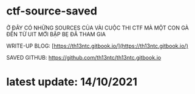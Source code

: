 ﻿# ctf-source-saved

Ở ĐÂY CÓ NHỮNG SOURCES CỦA VÀI CUỘC THI CTF MÀ MỘT CON GÀ ĐẾN TỪ UIT MỚI BẬP BẸ ĐÃ THAM GIA

WRITE-UP BLOG: [https://th13ntc.gitbook.io/](https://th13ntc.gitbook.io/)

SAVED GITHUB: https://github.com/th13ntc/th13ntc.gitbook.io

# latest update: 14/10/2021